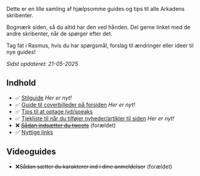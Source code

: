 Dette er en lille samling af hjælpsomme guides og tips til alle Arkadens skribenter.

Bogmærk siden, så du altid har den ved hånden. Del gerne linket med de andre skribenter, når de spørger efter det.

Tag fat i Rasmus, hvis du har spørgsmål, forslag til ændringer eller ideer til nye guides!

*Sidst opdateret: 21-05-2025*

## Indhold
* ✅ [Stilguide](stilguide.html) *Her er nyt!*
* ✅ [Guide til coverbilleder på forsiden](billedguide.html) *Her er nyt!*
* ✅ [Tips til at optage lyd/speaks](optaglyd.html)
* ✅ [Tjekliste til når du tilføjer nyheder/artikler til siden](nyhedtjekliste.html) *Her er nyt!*
* ❌ ~~[Sådan indsætter du tweets](twitterlinks.html)~~ (forældet)
* ✅ [Nyttige links](nyttigelinks.html)

## Videoguides
- ❌~~Sådan sætter du karakterer ind i dine anmeldelser~~ (forældet)

